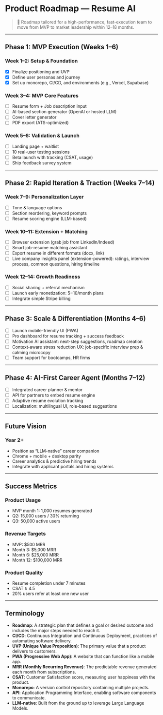 # Product Roadmap — Resume AI

> 🎯 Roadmap tailored for a high-performance, fast-execution team to move from MVP to market leadership within 12–18 months.

---

## Phase 1: MVP Execution (Weeks 1–6)

### Week 1–2: Setup & Foundation
- [x] Finalize positioning and UVP
- [x] Define user personas and journey
- [x] Set up monorepo, CI/CD, and environments (e.g., Vercel, Supabase)

### Week 3–4: MVP Core Features
- [ ] Resume form + Job description input
- [ ] AI-based section generator (OpenAI or hosted LLM)
- [ ] Cover letter generator
- [ ] PDF export (ATS-optimized)

### Week 5–6: Validation & Launch
- [ ] Landing page + waitlist
- [ ] 10 real-user testing sessions
- [ ] Beta launch with tracking (CSAT, usage)
- [ ] Ship feedback survey system

---

## Phase 2: Rapid Iteration & Traction (Weeks 7–14)

### Week 7–9: Personalization Layer
- [ ] Tone & language options
- [ ] Section reordering, keyword prompts
- [ ] Resume scoring engine (LLM-based)

### Week 10–11: Extension + Matching
- [ ] Browser extension (grab job from LinkedIn/Indeed)
- [ ] Smart job-resume matching assistant
- [ ] Export resume in different formats (docx, link)
- [ ] Live company insights panel (extension-powered): ratings, interview process, common questions, hiring timeline

### Week 12–14: Growth Readiness
- [ ] Social sharing + referral mechanism
- [ ] Launch early monetization: $5-$10/month plans
- [ ] Integrate simple Stripe billing

---

## Phase 3: Scale & Differentiation (Months 4–6)

- [ ] Launch mobile-friendly UI (PWA)
- [ ] Pro dashboard for resume tracking + success feedback
- [ ] Motivation AI assistant: next-step suggestions, roadmap creation
- [ ] Context-aware stress reduction UX: job-specific interview prep & calming microcopy
- [ ] Team support for bootcamps, HR firms

---

## Phase 4: AI-First Career Agent (Months 7–12)

- [ ] Integrated career planner & mentor
- [ ] API for partners to embed resume engine
- [ ] Adaptive resume evolution tracking
- [ ] Localization: multilingual UI, role-based suggestions

---

## Future Vision

### Year 2+
- Position as “LLM-native” career companion
- Chrome + mobile + desktop parity
- Career analytics & predictive hiring trends
- Integrate with applicant portals and hiring systems

---

## Success Metrics

### Product Usage
- MVP month 1: 1,000 resumes generated
- Q2: 15,000 users / 30% returning
- Q3: 50,000 active users

### Revenue Targets
- MVP: $500 MRR
- Month 3: $5,000 MRR
- Month 6: $25,000 MRR
- Month 12: $100,000 MRR

### Product Quality
- Resume completion under 7 minutes
- CSAT ≥ 4.5
- 20% users refer at least one new user

---

## Terminology

- **Roadmap**: A strategic plan that defines a goal or desired outcome and includes the major steps needed to reach it.
- **CI/CD**: Continuous Integration and Continuous Deployment, practices of automating software delivery.
- **UVP (Unique Value Proposition)**: The primary value that a product delivers to customers.
- **PWA (Progressive Web App)**: A website that can function like a mobile app.
- **MRR (Monthly Recurring Revenue)**: The predictable revenue generated each month from subscriptions.
- **CSAT**: Customer Satisfaction score, measuring user happiness with the product.
- **Monorepo**: A version control repository containing multiple projects.
- **API**: Application Programming Interface, enabling software components to communicate.
- **LLM-native**: Built from the ground up to leverage Large Language Models.
